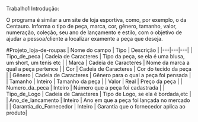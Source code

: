 Trabalho1 Introdução:

O programa é similar a um site de loja esportiva, como, por exemplo, o da Centauro. Informa o tipo de peça, marca, cor, gênero, tamanho, valor, numeração, coleção, seu ano de lançamento e estilo, com o objetivo de ajudar a pessoa/cliente a localizar examente a peça que deseja.



#Projeto_loja-de-roupas
| Nome do campo | Tipo | Descrição |
|---|---|---|
| Tipo_de_peca | Cadeia de Caracteres | Tipo da peça, se ela é uma blusa, um short, um tenis etc |
| Marca | Cadeia de Caracteres | Nome da marca a qual a peça pertence |
| Cor | Cadeia de Caracteres | Cor do tecido da peça |
| Gênero | Cadeia de Caracteres | Gênero para o qual a peça foi pensada |
| Tamanho | Inteiro | Tamanho da peça |
| Valor | Real | Preço da peça |
| Numero_da_peca | Inteiro | Número que a peça foi cadastrada |
| Tipo_de_Logo | Cadeia de Caracteres | Tipo de Logo, se ela é bordada,etc |
| Ano_de_lancamento | Inteiro | Ano em que a peça foi lançada no mercado |
| Garantia_do_Fornecedor | Inteiro | Garantia que o fornecedor aplica ao produto|

